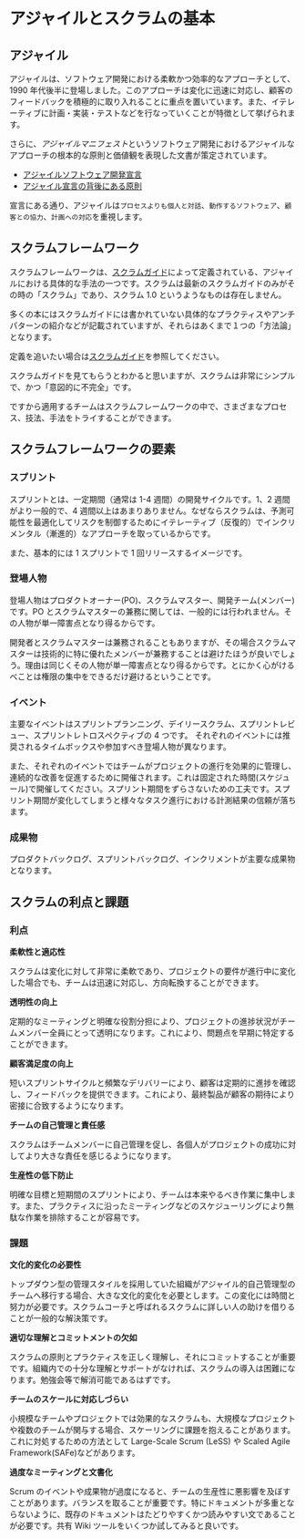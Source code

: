 # アジャイルとスクラムの基本

## アジャイル

アジャイルは、ソフトウェア開発における柔軟かつ効率的なアプローチとして、1990 年代後半に登場しました。このアプローチは変化に迅速に対応し、顧客のフィードバックを積極的に取り入れることに重点を置いています。また、イテレーティブに計画・実装・テストなどを行なっていくことが特徴として挙げられます。

さらに、*アジャイルマニフェスト*というソフトウェア開発におけるアジャイルなアプローチの根本的な原則と価値観を表現した文書が策定されています。

- [アジャイルソフトウェア開発宣言](https://agilemanifesto.org/iso/ja/manifesto.html)
- [アジャイル宣言の背後にある原則](https://agilemanifesto.org/iso/ja/principles.html)

宣言にある通り、アジャイルは`プロセスよりも個人と対話`、`動作するソフトウェア`、`顧客との協力`、`計画への対応`を重視します。

## スクラムフレームワーク

スクラムフレームワークは、[スクラムガイド](https://scrumguides.org/docs/scrumguide/v2020/2020-Scrum-Guide-Japanese.pdf)によって定義されている、アジャイルにおける具体的な手法の一つです。スクラムは最新のスクラムガイドのみがその時の「スクラム」であり、スクラム 1.0 というようなものは存在しません。

多くの本にはスクラムガイドには書かれていない具体的なプラクティスやアンチパターンの紹介などが記載されていますが、それらはあくまで１つの「方法論」となります。

定義を追いたい場合は[スクラムガイド](https://scrumguides.org/docs/scrumguide/v2020/2020-Scrum-Guide-Japanese.pdf)を参照してください。

スクラムガイドを見てもらうとわかると思いますが、スクラムは非常にシンプルで、かつ「意図的に不完全」です。

ですから適用するチームはスクラムフレームワークの中で、さまざまなプロセス、技法、⼿法をトライすることができます。

## スクラムフレームワークの要素

### スプリント

スプリントとは、一定期間（通常は 1-4 週間）の開発サイクルです。1、2 週間がより一般的で、4 週間以上はあまりありません。なぜならスクラムは、予測可能性を最適化してリスクを制御するためにイテレーティブ（反復的）でインクリメンタル（漸進的）なアプローチを取っているからです。

また、基本的には 1 スプリントで 1 回リリースするイメージです。

### 登場人物

登場人物はプロダクトオーナー(PO)、スクラムマスター、開発チーム(メンバー)です。PO とスクラムマスターの兼務に関しては、一般的には行われません。その人物が単一障害点となり得るからです。

開発者とスクラムマスターは兼務されることもありますが、その場合スクラムマスターは技術的に特に優れたメンバーが兼務することは避けたほうが良いでしょう。理由は同じくその人物が単一障害点となり得るからです。とにかく心がけるべことは権限の集中をできるだけ避けるということです。

### イベント

主要なイベントはスプリントプランニング、デイリースクラム、スプリントレビュー、スプリントレトロスペクティブの 4 つです。
それぞれのイベントには推奨されるタイムボックスや参加すべき登場人物が異なります。

また、それぞれのイベントではチームがプロジェクトの進行を効果的に管理し、連続的な改善を促進するために開催されます。これは固定された時間(スケジュール)で開催してください。スプリント期間をずらさないための工夫です。スプリント期間が変化してしまうと様々なタスク進行における計測結果の信頼が落ちます。

### 成果物

プロダクトバックログ、スプリントバックログ、インクリメントが主要な成果物となります。

## スクラムの利点と課題

### 利点

**柔軟性と適応性**

スクラムは変化に対して非常に柔軟であり、プロジェクトの要件が進行中に変化した場合でも、チームは迅速に対応し、方向転換することができます。

**透明性の向上**

定期的なミーティングと明確な役割分担により、プロジェクトの進捗状況がチームメンバー全員にとって透明になります。これにより、問題点を早期に特定することができます。

**顧客満足度の向上**

短いスプリントサイクルと頻繁なデリバリーにより、顧客は定期的に進捗を確認し、フィードバックを提供できます。これにより、最終製品が顧客の期待により密接に合致するようになります。

**チームの自己管理と責任感**

スクラムはチームメンバーに自己管理を促し、各個人がプロジェクトの成功に対してより大きな責任を感じるようになります。

**生産性の低下防止**

明確な目標と短期間のスプリントにより、チームは本来やるべき作業に集中します。また、プラクティスに沿ったミーティングなどのスケジューリングにより無駄な作業を排除することが容易です。

### 課題

**文化的変化の必要性**

トップダウン型の管理スタイルを採用していた組織がアジャイル的自己管理型のチームへ移行する場合、大きな文化的変化を必要とします。この変化には時間と努力が必要です。スクラムコーチと呼ばれるスクラムに詳しい人の助けを借りることが一般的な解決策です。

**適切な理解とコミットメントの欠如**

スクラムの原則とプラクティスを正しく理解し、それにコミットすることが重要です。組織内での十分な理解とサポートがなければ、スクラムの導入は困難になります。勉強会等で解消可能であるはずです。

**チームのスケールに対応しづらい**

小規模なチームやプロジェクトでは効果的なスクラムも、大規模なプロジェクトや複数のチームが関与する場合、スケーリングに課題を抱えることがあります。これに対処するための方法として Large-Scale Scrum (LeSS) や Scaled Agile Framework(SAFe)などがあります。

**過度なミーティングと文書化**

Scrum のイベントや成果物が過度になると、チームの生産性に悪影響を及ぼすことがあります。バランスを取ることが重要です。特にドキュメントが多重とならないように、既存のドキュメントはたどりやすくかつ読みやすい文であることが必要です。共有 Wiki ツールをいくつか試してみると良いです。
